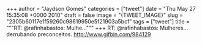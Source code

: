 
+++
author = "Jaydson Gomes"
categories = ["tweet"]
date = "Thu May 27 15:35:08 +0000 2010"
draft = false
image = "{TWEET_IMAGE}"
slug = "2305b60117e1f59260c98619950e5f21903a5bcf"
tags = ["tweet"]
title = """RT: @rafinhabastos: Mulhe..."""
+++
RT: @rafinhabastos: Mulheres... derrubando preconceitos. http://www.gifbin.com/984129
